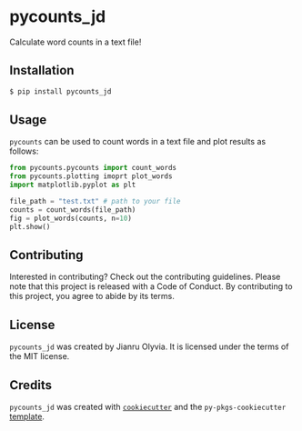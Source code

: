 # pycounts_jd

Calculate word counts in a text file!

## Installation

```bash
$ pip install pycounts_jd
```

## Usage

`pycounts` can be used to count words in a text file and plot results
as follows:

```python
from pycounts.pycounts import count_words
from pycounts.plotting imoprt plot_words
import matplotlib.pyplot as plt

file_path = "test.txt" # path to your file
counts = count_words(file_path)
fig = plot_words(counts, n=10)
plt.show()
``` 

## Contributing

Interested in contributing? Check out the contributing guidelines. Please note that this project is released with a Code of Conduct. By contributing to this project, you agree to abide by its terms.

## License

`pycounts_jd` was created by Jianru Olyvia. It is licensed under the terms of the MIT license.

## Credits

`pycounts_jd` was created with [`cookiecutter`](https://cookiecutter.readthedocs.io/en/latest/) and the `py-pkgs-cookiecutter` [template](https://github.com/py-pkgs/py-pkgs-cookiecutter).
